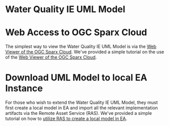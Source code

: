 # Water Quality IE UML Model




# Web Access to OGC Sparx Cloud
The simplest way to view the Water Quality IE UML Model is via the [Web Viewer of the OGC Sparx Cloud](https://umltool.ogc.org/login.php). We've provided a simple tutorial on the use of the [Web Viewer of the OGC Sparx Cloud](https://github.com/opengeospatial/WaterQualityIE/blob/master/Model/WebAccess.md).


# Download UML Model to local EA Instance
For those who wish to extend the Water Quality IE UML Model, they must first create a local model in EA and import all the relevant implementation artifacts via the Remote Asset Service (RAS). We've provided a simple tutorial on how to [utilize RAS to create a local model in EA](https://github.com/opengeospatial/WaterQualityIE/blob/master/Model/ImportEA-Local.md).

